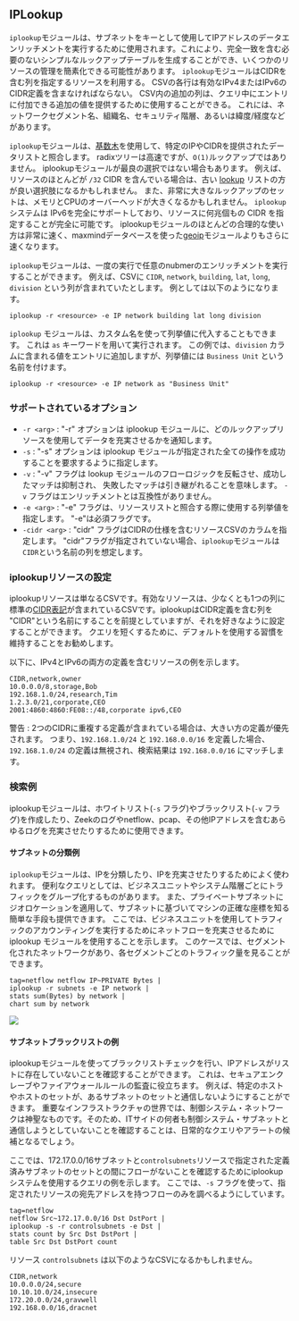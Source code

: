 ## IPLookup

`iplookup`モジュールは、サブネットをキーとして使用してIPアドレスのデータエンリッチメントを実行するために使用されます。これにより、完全一致を含む必要のないシンプルなルックアップテーブルを生成することができ、いくつかのリソースの管理を簡素化できる可能性があります。 `iplookup`モジュールはCIDRを含む列を指定するリソースを利用する。 CSVの各行は有効なIPv4またはIPv6のCIDR定義を含まなければならない。 CSV内の追加の列は、クエリ中にエントリに付加できる追加の値を提供するために使用することができる。 これには、ネットワークセグメント名、組織名、セキュリティ階層、あるいは緯度/経度などがあります。

`iplookup`モジュールは、[基数木](https://ja.wikipedia.org/wiki/%E5%9F%BA%E6%95%B0%E6%9C%A8)を使用して、特定のIPやCIDRを提供されたデータリストと照合します。 radixツリーは高速ですが、`O(1)`ルックアップではありません。 iplookupモジュールが最良の選択ではない場合もあります。 例えば、リソースのほとんどが `/32` CIDR を含んでいる場合は、古い [lookup](../lookup/lookup.md) リストの方が良い選択肢になるかもしれません。 また、非常に大きなルックアップのセットは、メモリとCPUのオーバーヘッドが大きくなるかもしれません。 `iplookup` システムは IPv6を完全にサポートしており、リソースに何兆個もの CIDR を指定することが完全に可能です。 iplookupモジュールのほとんどの合理的な使い方は非常に速く、maxmindデータベースを使った[geoip](./geoip/geoip.md)モジュールよりもさらに速くなります。

`iplookup`モジュールは、一度の実行で任意のnubmerのエンリッチメントを実行することができます。 例えば、CSVに `CIDR`, `network`, `building`, `lat`, `long`, `division` という列が含まれていたとします。 例としては以下のようになります。

```
iplookup -r <resource> -e IP network building lat long division
```

`iplookup` モジュールは、カスタム名を使って列挙値に代入することもできます。 これは `as` キーワードを用いて実行されます。 この例では、`division` カラムに含まれる値をエントリに追加しますが、列挙値には `Business Unit` という名前を付けます。

```
iplookup -r <resource> -e IP network as "Business Unit"
```

### サポートされているオプション
* `-r <arg>` : "-r" オプションは iplookup モジュールに、どのルックアップリソースを使用してデータを充実させるかを通知します。
* `-s` : "-s" オプションは iplookup モジュールが指定された全ての操作を成功することを要求するように指定します。
* `-v` : "-v" フラグは lookup モジュールのフローロジックを反転させ、成功したマッチは抑制され、 失敗したマッチは引き継がれることを意味します。 `-v` フラグはエンリッチメントとは互換性がありません。
* `-e <arg>` : "-e" フラグは、リソースリストと照合する際に使用する列挙値を指定します。 "-e"は必須フラグです。
* `-cidr <arg>` : "cidr" フラグはCIDRの仕様を含むリソースCSVのカラムを指定します。 "cidr"フラグが指定されていない場合、`iplookup`モジュールは`CIDR`という名前の列を想定します。

### iplookupリソースの設定

iplookupリソースは単なるCSVです。有効なリソースは、少なくとも1つの列に標準の[CIDR表記](https://ja.wikipedia.org/wiki/Classless_Inter-Domain_Routing#CIDR%E3%83%96%E3%83%AD%E3%83%83%E3%82%AF)が含まれているCSVです。iplookupはCIDR定義を含む列を "CIDR"という名前にすることを前提としていますが、それを好きなように設定することができます。 クエリを短くするために、デフォルトを使用する習慣を維持することをお勧めします。

以下に、IPv4とIPv6の両方の定義を含むリソースの例を示します。

```
CIDR,network,owner
10.0.0.0/8,storage,Bob
192.168.1.0/24,research,Tim
1.2.3.0/21,corporate,CEO
2001:4860:4860:FE08::/48,corporate ipv6,CEO
```

警告 : 2つのCIDRに重複する定義が含まれている場合は、大きい方の定義が優先されます。 つまり、`192.168.1.0/24` と `192.168.0.0/16` を定義した場合、`192.168.1.0/24` の定義は無視され、検索結果は `192.168.0.0/16` にマッチします。

### 検索例

iplookupモジュールは、ホワイトリスト(`-s` フラグ)やブラックリスト(`-v` フラグ)を作成したり、Zeekのログやnetflow、pcap、その他IPアドレスを含むあらゆるログを充実させたりするために使用できます。

#### サブネットの分類例

`iplookup`モジュールは、IPを分類したり、IPを充実させたりするためによく使われます。 便利なクエリとしては、ビジネスユニットやシステム階層ごとにトラフィックをグループ化するものがあります。 また、プライベートサブネットにジオロケーションを適用して、サブネットに基づいてマシンの正確な座標を知る簡単な手段も提供できます。 ここでは、ビジネスユニットを使用してトラフィックのアカウンティングを実行するためにネットフローを充実させるために iplookup モジュールを使用することを示します。 このケースでは、セグメント化されたネットワークがあり、各セグメントごとのトラフィック量を見ることができます。

```
tag=netflow netflow IP~PRIVATE Bytes |
iplookup -r subnets -e IP network |
stats sum(Bytes) by network |
chart sum by network
```

![](traffic.png)

#### サブネットブラックリストの例

iplookupモジュールを使ってブラックリストチェックを行い、IPアドレスがリストに存在していないことを確認することができます。 これは、セキュアエンクレーブやファイアウォールルールの監査に役立ちます。 例えば、特定のホストやホストのセットが、あるサブネットのセットと通信しないようにすることができます。 重要なインフラストラクチャの世界では、制御システム・ネットワークは神聖なものです。そのため、ITサイドの何者も制御システム・サブネットと通信しようとしていないことを確認することは、日常的なクエリやアラートの候補となるでしょう。

ここでは、172.17.0.0/16サブネットと`controlsubnets`リソースで指定された定義済みサブネットのセットとの間にフローがないことを確認するためにiplookupシステムを使用するクエリの例を示します。 ここでは、`-s` フラグを使って、指定されたリソースの宛先アドレスを持つフローのみを調べるようにしています。

```
tag=netflow
netflow Src~172.17.0.0/16 Dst DstPort |
iplookup -s -r controlsubnets -e Dst |
stats count by Src Dst DstPort |
table Src Dst DstPort count
```

リソース `controlsubnets` は以下のようなCSVになるかもしれません。

```
CIDR,network
10.0.0.0/24,secure
10.10.10.0/24,insecure
172.20.0.0/24,gravwell
192.168.0.0/16,dracnet
```

